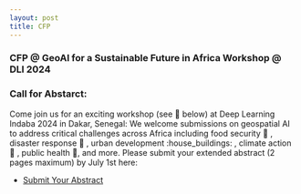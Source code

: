 ```yaml
---
layout: post
title: CFP
---
```


### CFP @  GeoAI for a Sustainable Future in Africa Workshop @ DLI 2024
### Call for Abstarct:
Come join us for an exciting workshop (see :link: below) at Deep Learning Indaba 2024 in Dakar, Senegal:
We welcome submissions on geospatial AI to address critical challenges across Africa including food security :corn: , disaster response :rotating_light: , urban development :house_buildings: , climate action :deciduous_tree: , public health :hospital:, and more.
Please submit your extended abstract (2 pages maximum) by July 1st here:

- [Submit Your Abstract](https://openreview.net/group?id=DeepLearningIndaba.com/2024/Workshop/GeoAI#tab-your-consoles)

